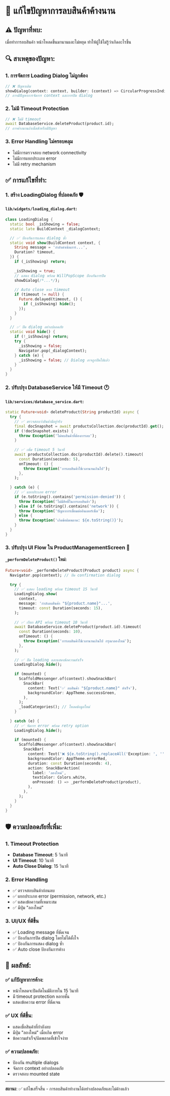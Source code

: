 # 🚨 แก้ไขปัญหาการลบสินค้าค้างนาน

## ⚠️ ปัญหาที่พบ:
เมื่อทำการลบสินค้า หน้าโหลดขึ้นมานานและไม่หยุด ทำให้ผู้ใช้ไม่รู้ว่าเกิดอะไรขึ้น

## 🔍 สาเหตุของปัญหา:

### 1. การจัดการ Loading Dialog ไม่ถูกต้อง
```dart
// ❌ ปัญหาเดิม
showDialog(context: context, builder: (context) => CircularProgressIndicator());
// อาจมีปัญหาการจัดการ context และการปิด dialog
```

### 2. ไม่มี Timeout Protection
```dart
// ❌ ไม่มี timeout
await DatabaseService.deleteProduct(product.id);
// อาจค้างนานถ้าเน็ตช้าหรือมีปัญหา
```

### 3. Error Handling ไม่ครอบคลุม
- ไม่มีการตรวจสอบ network connectivity
- ไม่มีการแยกประเภท error
- ไม่มี retry mechanism

## ✅ การแก้ไขที่ทำ:

### 1. สร้าง LoadingDialog ที่ปลอดภัย 🛡️

#### `lib/widgets/loading_dialog.dart`:
```dart
class LoadingDialog {
  static bool _isShowing = false;
  static late BuildContext _dialogContext;

  // ✅ ป้องกันการแสดง dialog ซ้ำ
  static void show(BuildContext context, {
    String message = 'กำลังดำเนินการ...',
    Duration? timeout,
  }) {
    if (_isShowing) return;
    
    _isShowing = true;
    // แสดง dialog พร้อม WillPopScope ป้องกันการปิด
    showDialog(/*...*/);
    
    // Auto close หาก timeout
    if (timeout != null) {
      Future.delayed(timeout, () {
        if (_isShowing) hide();
      });
    }
  }

  // ✅ ปิด dialog อย่างปลอดภัย
  static void hide() {
    if (!_isShowing) return;
    try {
      _isShowing = false;
      Navigator.pop(_dialogContext);
    } catch (e) {
      _isShowing = false; // Dialog อาจถูกปิดไปแล้ว
    }
  }
}
```

### 2. ปรับปรุง DatabaseService ให้มี Timeout 🕐

#### `lib/services/database_service.dart`:
```dart
static Future<void> deleteProduct(String productId) async {
  try {
    // ✅ ตรวจสอบว่าสินค้ามีอยู่จริง
    final docSnapshot = await productsCollection.doc(productId).get();
    if (!docSnapshot.exists) {
      throw Exception('ไม่พบสินค้าที่ต้องการลบ');
    }
    
    // ✅ เพิ่ม timeout 5 วินาที
    await productsCollection.doc(productId).delete().timeout(
      const Duration(seconds: 5),
      onTimeout: () {
        throw Exception('การลบสินค้าใช้เวลานานเกินไป');
      },
    );
    
  } catch (e) {
    // ✅ แยกประเภท error
    if (e.toString().contains('permission-denied')) {
      throw Exception('ไม่มีสิทธิ์ในการลบสินค้า');
    } else if (e.toString().contains('network')) {
      throw Exception('ปัญหาการเชื่อมต่ออินเตอร์เน็ต');
    } else {
      throw Exception('เกิดข้อผิดพลาด: ${e.toString()}');
    }
  }
}
```

### 3. ปรับปรุง UI Flow ใน ProductManagementScreen 🎯

#### `_performDeleteProduct()` ใหม่:
```dart
Future<void> _performDeleteProduct(Product product) async {
  Navigator.pop(context); // ปิด confirmation dialog
  
  try {
    // ✅ แสดง loading พร้อม timeout 15 วินาที
    LoadingDialog.show(
      context,
      message: 'กำลังลบสินค้า "${product.name}"...',
      timeout: const Duration(seconds: 15),
    );
    
    // ✅ เรียก API พร้อม timeout 10 วินาที
    await DatabaseService.deleteProduct(product.id).timeout(
      const Duration(seconds: 10),
      onTimeout: () {
        throw Exception('การลบสินค้าใช้เวลานานเกินไป กรุณาลองใหม่');
      },
    );
    
    // ✅ ปิด loading และแสดงข้อความสำเร็จ
    LoadingDialog.hide();
    
    if (mounted) {
      ScaffoldMessenger.of(context).showSnackBar(
        SnackBar(
          content: Text('✅ ลบสินค้า "${product.name}" สำเร็จ'),
          backgroundColor: AppTheme.successGreen,
        ),
      );
      _loadCategories(); // โหลดข้อมูลใหม่
    }
    
  } catch (e) {
    // ✅ จัดการ error พร้อม retry option
    LoadingDialog.hide();
    
    if (mounted) {
      ScaffoldMessenger.of(context).showSnackBar(
        SnackBar(
          content: Text('❌ ${e.toString().replaceAll('Exception: ', '')}'),
          backgroundColor: AppTheme.errorRed,
          duration: const Duration(seconds: 4),
          action: SnackBarAction(
            label: 'ลองใหม่',
            textColor: Colors.white,
            onPressed: () => _performDeleteProduct(product),
          ),
        ),
      );
    }
  }
}
```

## 🛡️ ความปลอดภัยที่เพิ่ม:

### 1. Timeout Protection
- **Database Timeout**: 5 วินาที
- **UI Timeout**: 10 วินาที  
- **Auto Close Dialog**: 15 วินาที

### 2. Error Handling
- ✅ ตรวจสอบสินค้าก่อนลบ
- ✅ แยกประเภท error (permission, network, etc.)
- ✅ แสดงข้อความที่เหมาะสม
- ✅ มีปุ่ม "ลองใหม่"

### 3. UI/UX ที่ดีขึ้น
- ✅ Loading message ที่ชัดเจน
- ✅ ป้องกันการปิด dialog โดยไม่ได้ตั้งใจ
- ✅ ป้องกันการแสดง dialog ซ้ำ
- ✅ Auto close ป้องกันการค้าง

## 🚀 ผลลัพธ์:

### ✅ แก้ปัญหาการค้าง:
- หน้าโหลดจะปิดอัตโนมัติภายใน 15 วินาที
- มี timeout protection หลายชั้น
- แสดงข้อความ error ที่ชัดเจน

### ✅ UX ที่ดีขึ้น:
- แสดงชื่อสินค้าที่กำลังลบ
- มีปุ่ม "ลองใหม่" เมื่อเกิด error
- ข้อความสำเร็จ/ผิดพลาดที่เข้าใจง่าย

### ✅ ความปลอดภัย:
- ป้องกัน multiple dialogs
- จัดการ context อย่างปลอดภัย
- ตรวจสอบ mounted state

---
**สถานะ**: ✅ แก้ไขเสร็จสิ้น - การลบสินค้าทำงานได้อย่างปลอดภัยและไม่ค้างแล้ว